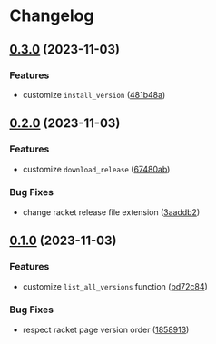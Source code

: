 # Changelog

## [0.3.0](https://github.com/nandalopes/asdf-racket/compare/v0.2.0...v0.3.0) (2023-11-03)


### Features

* customize `install_version` ([481b48a](https://github.com/nandalopes/asdf-racket/commit/481b48a1efcd875ad343548855edffcbf1e54a80))

## [0.2.0](https://github.com/nandalopes/asdf-racket/compare/v0.1.0...v0.2.0) (2023-11-03)


### Features

* customize `download_release` ([67480ab](https://github.com/nandalopes/asdf-racket/commit/67480ab966f37b269fb9dbba02a83298d2a9d933))


### Bug Fixes

* change racket release file extension ([3aaddb2](https://github.com/nandalopes/asdf-racket/commit/3aaddb2c788317bf3e212842996fb45d24fc82c3))

## [0.1.0](https://github.com/nandalopes/asdf-racket/compare/v0.0.1...v0.1.0) (2023-11-03)


### Features

* customize `list_all_versions` function ([bd72c84](https://github.com/nandalopes/asdf-racket/commit/bd72c84dbdc7591229060f470f0f1fbf8f672a87))


### Bug Fixes

* respect racket page version order ([1858913](https://github.com/nandalopes/asdf-racket/commit/1858913d2ca1edb76905aac1b3459c8b8b172b47))

